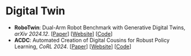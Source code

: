 # Digital Twin

- **RoboTwin**: Dual-Arm Robot Benchmark with Generative Digital Twins, *arXiv 2024.12*. [[Paper](https://arxiv.org/abs/2409.02920)] [[Website](https://robotwin-benchmark.github.io/early-version/)] [[Code](https://github.com/TianxingChen/RoboTwin)]
- **ACDC**: Automated Creation of Digital Cousins for Robust Policy Learning, *CoRL 2024*. [[Paper](https://arxiv.org/abs/2410.07408)] [[Website](https://digital-cousins.github.io/)] [[Code](https://github.com/cremebrule/digital-cousins)]